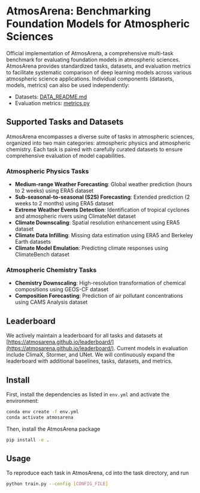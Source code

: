 # AtmosArena: Benchmarking Foundation Models for Atmospheric Sciences

Official implementation of AtmosArena, a comprehensive multi-task benchmark for evaluating foundation models in atmospheric sciences. AtmosArena provides standardized tasks, datasets, and evaluation metrics to facilitate systematic comparison of deep learning models across various atmospheric science applications. Individual components (datasets, models, metrics) can also be used independently:
- Datasets: [DATA_README.md](atmos_arena/data_processing/DATA_README.md)
- Evaluation metrics: [metrics.py](atmos_arena/atmos_utils/metrics.py)

## Supported Tasks and Datasets

AtmosArena encompasses a diverse suite of tasks in atmospheric sciences, organized into two main categories: atmospheric physics and atmospheric chemistry. Each task is paired with carefully curated datasets to ensure comprehensive evaluation of model capabilities.

### Atmospheric Physics Tasks
- **Medium-range Weather Forecasting**: Global weather prediction (hours to 2 weeks) using ERA5 dataset
- **Sub-seasonal-to-seasonal (S2S) Forecasting**: Extended prediction (2 weeks to 2 months) using ERA5 dataset
- **Extreme Weather Events Detection**: Identification of tropical cyclones and atmospheric rivers using ClimateNet dataset
- **Climate Downscaling**: Spatial resolution enhancement using ERA5 dataset
- **Climate Data Infilling**: Missing data estimation using ERA5 and Berkeley Earth datasets
- **Climate Model Emulation**: Predicting climate responses using ClimateBench dataset

### Atmospheric Chemistry Tasks
- **Chemistry Downscaling**: High-resolution transformation of chemical compositions using GEOS-CF dataset
- **Composition Forecasting**: Prediction of air pollutant concentrations using CAMS Analysis dataset

## Leaderboard

We actively maintain a leaderboard for all tasks and datasets at [https://atmosarena.github.io/leaderboard/](https://atmosarena.github.io/leaderboard/). Current models in evaluation include ClimaX, Stormer, and UNet. We will continuously expand the leaderboard with additional baselines, tasks, datasets, and metrics.

## Install

First, install the dependencies as listed in `env.yml` and activate the environment:

```bash
conda env create -f env.yml
conda activate atmosarena
```

Then, install the AtmosArena package

```bash
pip install -e .
```

## Usage

To reproduce each task in AtmosArena, cd into the task directory, and run
```bash
python train.py --config [CONFIG_FILE]
```